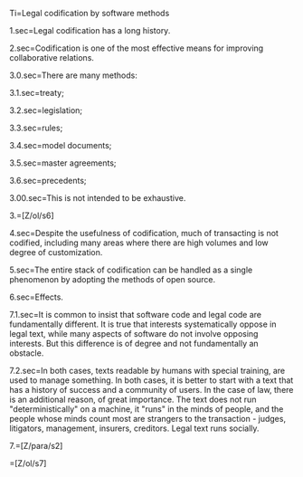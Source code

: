Ti=Legal codification by software methods



1.sec=Legal codification has a long history.  

2.sec=Codification is one of the most effective means for improving collaborative relations.

3.0.sec=There are many methods:

3.1.sec=treaty;

3.2.sec=legislation;

3.3.sec=rules;

3.4.sec=model documents;

3.5.sec=master agreements;

3.6.sec=precedents; 

3.00.sec=This is not intended to be exhaustive. 

3.=[Z/ol/s6]

4.sec=Despite the usefulness of codification, much of transacting is not codified, including many areas where there are high volumes and low degree of customization.

5.sec=The entire stack of codification can be handled as a single phenomenon by adopting the methods of open source. 

6.sec=Effects.

7.1.sec=It is common to insist that software code and legal code are fundamentally different.  It is true that interests systematically oppose in legal text, while many aspects of software do not involve opposing interests.  But this difference is of degree and not fundamentally an obstacle.

7.2.sec=In both cases, texts readable by humans with special training, are used to manage something.  In both cases, it is better to start with a text that has a history of success and a community of users.  In the case of law, there is an additional reason, of great importance.  The text does not run "deterministically" on a machine, it "runs" in the minds of people, and the people whose minds count most are strangers to the transaction - judges, litigators, management, insurers, creditors.  Legal text runs socially. 


7.=[Z/para/s2]

=[Z/ol/s7]
